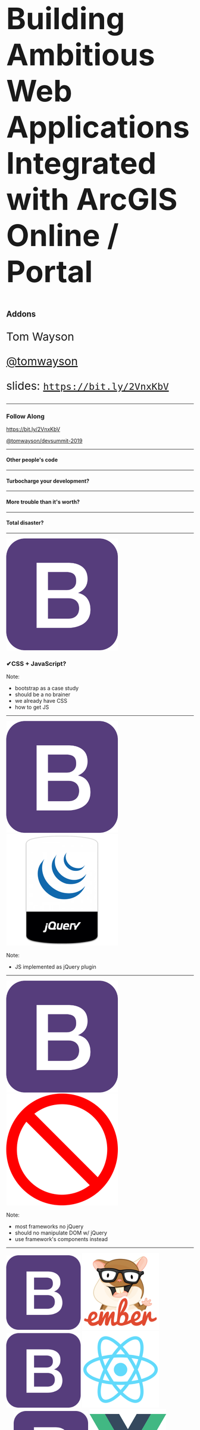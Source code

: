 <!-- .slide: data-background="img/2019/devsummit/bg-1.png" data-background-size="cover" style="padding-left: 80px;" -->

<h1 style="text-align: left; font-size: 80px;">Building Ambitious Web Applications Integrated with ArcGIS Online / Portal</h1>
<h2 style="text-align: left; font-size: 1.5em">Addons</h2>
<p style="text-align: left; font-size: 30px;">Tom Wayson</p>
<p style="text-align: left; font-size: 30px;"><a href="https://github.com/tomwayson/">@tomwayson</a></p>
    <p style="text-align: left; font-size: 30px;">slides: <a href="https://bit.ly/2VnxKbV"><code>https://bit.ly/2VnxKbV</code></a></p>

---

<!-- .slide: data-background="img/2019/devsummit/bg-4.png" -->

  <h3>Follow Along</h3>
  <p>
    <a href="https://bit.ly/2VnxKbV" target="_blank">https://bit.ly/2VnxKbV</a>
  </p>
  <p>
    <a href="https://github.com/tomwayson/devsummit-2019/" target="_blank">@tomwayson/devsummit-2019</a>
  </p>

---

<!-- .slide: data-background="img/wayson/web.ns_.studentgamers.JHu_.DA_-640x519.jpg" -->
  <h4>Other people's code</h4>

---

<!-- .slide: data-background="img/wayson/fast-sport-car-1466168836N0A.jpg" -->
  <h4>Turbocharge your development?</h4>

---

<!-- .slide: data-background="img/wayson/rusted-1246518_1920.jpg" -->
  <h4>More trouble than it's worth?</h4>

---

<!-- .slide: data-background="img/wayson/rusted-1817343_1920.jpg" -->
  <h4>Total disaster?</h4>

---

<!-- .slide: data-background="img/2019/devsummit/bg-6.png" -->
<img src="img/wayson/bootstrap4-solid.svg" class="transparent" height="300" />
<h3 class="fragment"><span class="fragment">✔</span>CSS + JavaScript<span class="fragment">?</span></h3>

Note:
- bootstrap as a case study
- should be a no brainer
- we already have CSS
- how to get JS

---

<!-- .slide: data-background="img/2019/devsummit/bg-6.png" data-transition="fade" -->
  <img src="img/wayson/bootstrap4-solid.svg" class="transparent" height="300" />
  <img class="transparent" src="img/wayson/jquery_bumper.sh-600x600.png" height="300">

Note:
- JS implemented as jQuery plugin

---

<!-- .slide: data-background="img/2019/devsummit/bg-6.png" data-transition="fade" -->
  <img src="img/wayson/bootstrap4-solid.svg" class="transparent" height="300" />
  <img class="transparent" src="img/wayson/No_sign.svg" style="height: 300px; width: 300px; background-image: url(img/wayson/jquery_bumper.sh-600x600.png); background-size: contain;">

Note:
- most frameworks no jQuery
- should no manipulate DOM w/ jQuery
- use framework's components instead

---

<!-- .slide: data-background="img/2019/devsummit/bg-6.png" -->
  <img src="img/wayson/bootstrap4-solid.svg" class="transparent" height="200" />
  <img src="img/wayson/tomster-sm.png" class="transparent" height="206" />

  <img src="img/wayson/bootstrap4-solid.svg" class="transparent" height="200" />
  <img src="img/wayson/react-js-img.png" class="transparent" height="206" />
  <img src="img/wayson/bootstrap4-solid.svg" class="transparent" height="200" style="margin-left: 20px" />
  <img src="img/wayson/vue-logo.png" class="transparent" height="206" />

  <span class="fragment"><img src="img/wayson/bootstrap4-solid.svg" class="transparent" height="200" />
  <img src="img/wayson/ngx-bootstrap.svg" class="transparent" height="200" /></span>
  <img src="img/wayson/bootstrap4-solid.svg" class="transparent" height="200" style="margin-left: 20px" />
  <a href="https://github.com/gdi2290/awesome-angular" target="_blank"><img src="img/wayson/angular.png" class="transparent" height="206" /></a>
  <span class="fragment"><img src="img/wayson/bootstrap4-solid.svg" class="transparent" height="200" style="margin-left: 20px" />
  <img src="img/wayson/ng-bootstrap-logo.svg" class="transparent" height="200" /></span>

---

<!-- .slide: data-background="img/wayson/7658225516_b327a08733_k.jpg" -->
  <h4>Time to install and configure</h4>

---

<!-- .slide: data-background="img/2019/devsummit/bg-4.png" data-transition="fade" -->
<img class="transparent" src="img/wayson/800px-Npm-logo.svg.png" style="width: 300px; margin: 110px 0;">
<h3><code>npm install some-bootstrap-lib</code></h3>

Note:
- easier than ever

---

<!-- .slide: data-background="img/2019/devsummit/bg-4.png" data-transition="fade" -->
<img class="transparent" src="img/wayson/yarn-cat-eating-bower-bird.png">
<h3><code>yarn add some-bootstrap-lib</code></h3>

---

<!-- .slide: data-background="img/2019/devsummit/bg-4.png" data-transition="fade" class="code-lg" -->

```js
  // some-bootstrap-lib's package.json
  "main": "dist/node/index.js",
  "browser": "dist/umd/index.js",
  "module": "dist/esm/index.js",
  "js:next": "dist/esm/index.js",
  "types": "dist/esm/index.d.ts",
```

Note:
- well written libs will tell build tools where to find JS files

---

<!-- .slide: data-background="img/2019/devsummit/bg-4.png" -->

<div style="width: 50%; margin: 0 auto; display: flex; justify-content: space-around; align-items: center;">
  <img class="transparent" src="img/wayson/CSS3_logo_and_wordmark.svg" style="height: 300px">
  <span style="font-size: 2em">or</span>
  <img class="transparent" src="img/wayson/sass-logo.png" style="height: 300px">
</div>

Note:
on your own for other assets like styles, images

---

<!-- .slide: data-background="img/2019/devsummit/bg-4.png" -->
## What if this were easier?

---

<!-- .slide: data-background-color="#faf4f1" class="ember-brand" -->
  <h3>Ember Addons</h3>
  <img src="img/wayson/Ember CLI on Light.png" class="transparent" />
  <p>A plugin system for <a href="https://ember-cli.com/extending/" target="_blank">ember-cli</a></p>

Note:
- more than just runtime JS, CSS, components, etc

---

<!-- .slide: data-background="img/wayson/1280px-Tesla_auto_bots.jpg" data-transition="fade" -->
  <h4>Automate install and build steps</h4>

Note:
- includes node code to ^^^

---

<!-- .slide: data-background="img/wayson/1280px-Tesla_auto_bots.jpg" data-transition="fade" -->
  <h4><code>ember install some-addon</code></h4>

Note:
- Problem: someone has to write them

---

<!-- .slide: data-background="img/wayson/1280px-Tesla_auto_bots.jpg" data-transition="fade" -->
<h4><code>ember addon my-new-addon</code></h4>

Note:
- Ember goal: easy to author high qaulity addons
- Won't go into details,
- 2 things you should know

---

<!-- .slide: data-background="img/wayson/1280px-Tesla_auto_bots.jpg" data-transition="fade" -->
<h4>Scaffold addon <em>and</em> dummy app</h4>

Note:
Easy for author to:
- verify addon works
- demo/document behavior

---

<!-- .slide: data-background="img/wayson/release-tomsters.png" data-background-color="#faf4f1" class="ember-brand" -->
  <h4>Tests run in many ember versions</h4>

Note:
by default:
- recent stable versions
- future beta/canary versions

---

<!-- .slide: data-background="img/wayson/17517769750_2757bafdf9_k.jpg"  data-transition="fade" -->

Note:
what this means for you:
- generally Ember addons are good quality

---

<!-- .slide: data-background-color="#faf4f1" class="ember-brand" -->
  <h3>Add bootstrap to an Ember app</h3>
    <img src="img/wayson/tomster-sm.png" class="transparent" height="300" />
    <img src="img/wayson/bootstrap4-solid.svg" class="transparent" height="300" />
  <p>Start at <a href="https://www.emberaddons.com/?query=bootstrap" target="_blank">emberaddons.com</a></p>

---

<!-- .slide: data-background-color="#faf4f1" class="ember-brand" -->
  <h3>Over a dozen <a href="https://www.emberaddons.com/?query=arcgis" target="_blank">ArcGIS addons</a></h3>
  <a href="https://www.emberaddons.com/?query=arcgis" target="_blank">
    <img src="img/wayson/tomster-sm.png" class="transparent" height="300" />
    <img src="img/wayson/esri.png" class="transparent" height="300" />
  </a>

---

<!-- .slide: data-background="img/wayson/Backlit_keyboard.jpg" -->
  <h4>Let's <a href="https://github.com/mjuniper/ambitious-arcgis-app-2018/blob/master/workshop/3-addons.md" target="_blank">add some addons!</a></h4>
